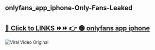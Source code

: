 
 ## onlyfans_app_iphone-Only-Fans-Leaked

# <h2><a href="https://clipsfans.com/onlyfans_app_iphone&ref=git">🔗 Click to LINKS ⏩⏩ 👉 🟢 onlyfans app iphone </a></h2>

<a href="https://clipsfans.com/onlyfans_app_iphone&ref=git" rel="nofollow" data-target="animated-image.originalLink"><img src="https://i.ibb.co.com/xMMVF88/686577567.gif" alt="Viral Video Original" style="max-width: 100%; display: inline-block;" data-target="animated-image.originalImage"></a>
